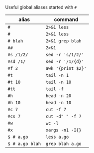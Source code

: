 Useful global aliases started with `#`

| alias | command |
| --- | --- |
| `#`             | `2>&1 less` |
| `#`             | `2>&1 less` |
| `# blah`        | `2>&1 grep blah` |
| `##`            | `2>&1` |
| `#s /1/2/`      | `sed -r 's/1/2/'` |
| `#sd /1/`       | `sed -r '/1/{d}'` |
| `#f 2`          | `awk '{print $2}'` |
| `#t`            | `tail -n 1` |
| `#t 10`         | `tail -n 10` |
| `#tt`           | `tail -f` |
| `#h`            | `head -n 20` |
| `#h 10`         | `head -n 10` |
| `#c 7`          | `cut -f 7` |
| `#cs 7`         | `cut -d" " -f 7` |
| `#w`            | `wc -l` |
| `#x`            | `xargs -n1 -I{}` |
| `$ # a.go`      | `less a.go` |
| `$ # a.go blah` | `grep blah a.go` |
